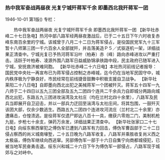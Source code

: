 ### 热中我军奋战两昼夜  光复宁城歼蒋军千余  即墨西北我歼蒋军一团

1946-10-01
第1版()
专栏：

　　热中我军奋战两昼夜
    光复宁城歼蒋军千余
    即墨西北我歼蒋军一团
    【新华社赤峰二十七日急电】热河中部八路军经两昼夜激战后，已于二十五日下午六时收复赤峰东南百余里的宁城。该城曾于八月二十二日为蒋军侵占，是役国民党军九十三军暂十八师第三团一千六百余人全部就歼，并击落美造Ｐ５／式驱逐机一架，详细战果正清查中。宁城光复已予热河蒋军沿叶（柏寿）赤（峰）路向赤峰进攻以严重打击。活跃于叶柏寿、凌源外围八路军日益威胁锦承铁路中段，民主政府已随军进入宁城，安抚救济被难同胞。
    【新华社赤峰二十六日电】本社热河前线记者报导：国民党中央社一再宣布已为蒋军侵占控制之赤峰城，迄今仍在当地军民固守中，城内秩序极为宁静良好，市民经常在前线捷音鼓舞中积极支援自卫战争。
    【新华社莱阳二十八日电】自即墨向西北出犯之美械蒋军一个团被歼灭。蒋军五十四军一九八师于二十四日以五九三团全部及五九二团四个连共二千余兵力自即城分两路向城西北出犯，东路五九三团进攻湍湾及太社庄（均在兰村北四十余里），八路军及民兵当即展开自卫迎击，并以一部兵力迂回至湍湾与太社庄间，将其包围，一鼓歼灭该团大部，仅余少数逃生。西路五九二团四个连进攻河流庄（兰村北二十余里）亦遭痛击，仓惶溃逃。是役蒋军仅遗尸即达八百十一具，缴获六零炮二门，美制机枪九挺，步枪七十余支，弹药万余发，详细战果正清查中。
    【新华社张家口二十七日电】向绥东察西窜犯之傅伪军已遭到八路军有力回击，傅伪军曹函部于二十二日侵占察西的尚义城南壕堑，二十五日晚为八路军收复。八路军并乘胜收复尚义西之太极庙，傅伪军继续向西逃窜。另部傅伪军一部于十六日自集宁向商都城侵犯，已被当地军民奋勇击退。绥东兴和城二十六日下午为傅伪军一部侵占，八路军现于城郊与之对峙中。
